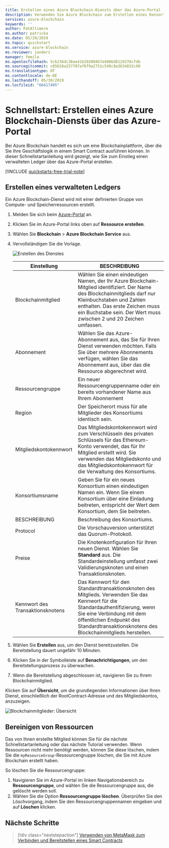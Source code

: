 ```yaml
---
title: Erstellen eines Azure Blockchain-Diensts über das Azure-Portal
description: Verwenden Sie Azure Blockchain zum Erstellen eines Konsortiumsmitglieds.
services: azure-blockchain
keywords: ''
author: PatAltimore
ms.author: patricka
ms.date: 05/29/2019
ms.topic: quickstart
ms.service: azure-blockchain
ms.reviewer: janders
manager: femila
ms.openlocfilehash: 5cb236dc38ae41b202004b7e4806d8129378cfdb
ms.sourcegitcommit: c05618a257787af6f9a2751c549c9a3634832c90
ms.translationtype: HT
ms.contentlocale: de-DE
ms.lasthandoff: 05/30/2019
ms.locfileid: "66417495"
---
```

# <a name="quickstart-create-an-azure-blockchain-service-using-the-azure-portal"></a>Schnellstart: Erstellen eines Azure Blockchain-Diensts über das Azure-Portal

Bei Azure Blockchain handelt es sich um eine Blockchainplattform, über die Sie Ihre Geschäftslogik in einem Smart Contract ausführen können. In dieser Schnellstartanleitung wird gezeigt, wie Sie zum Einstieg einen verwalteten Ledger über das Azure-Portal erstellen.

[!INCLUDE [quickstarts-free-trial-note](../../../includes/quickstarts-free-trial-note.md)]

## <a name="create-a-managed-ledger"></a>Erstellen eines verwalteten Ledgers

Ein Azure Blockchain-Dienst wird mit einer definierten Gruppe von Compute- und Speicherressourcen erstellt.

1. Melden Sie sich beim [Azure-Portal](https://portal.azure.com) an.
1. Klicken Sie im Azure-Portal links oben auf **Ressource erstellen**.
1. Wählen Sie **Blockchain** > **Azure Blockchain Service** aus.
1. Vervollständigen Sie die Vorlage.

    ![Erstellen des Dienstes](./media/create-member/create-member.png)

    Einstellung | BESCHREIBUNG
    --------|------------
    Blockchainmitglied | Wählen Sie einen eindeutigen Namen, der Ihr Azure Blockchain-Mitglied identifiziert. Der Name des Blockchainmitglieds darf nur Kleinbuchstaben und Zahlen enthalten. Das erste Zeichen muss ein Buchstabe sein. Der Wert muss zwischen 2 und 20 Zeichen umfassen.
    Abonnement | Wählen Sie das Azure-Abonnement aus, das Sie für Ihren Dienst verwenden möchten. Falls Sie über mehrere Abonnements verfügen, wählen Sie das Abonnement aus, über das die Ressource abgerechnet wird.
    Ressourcengruppe | Ein neuer Ressourcengruppenname oder ein bereits vorhandener Name aus Ihrem Abonnement
    Region | Der Speicherort muss für alle Mitglieder des Konsortiums identisch sein.
    Mitgliedskontokennwort | Das Mitgliedskontokennwort wird zum Verschlüsseln des privaten Schlüssels für das Ethereum-Konto verwendet, das für Ihr Mitglied erstellt wird. Sie verwenden das Mitgliedskonto und das Mitgliedskontokennwort für die Verwaltung des Konsortiums.
    Konsortiumsname | Geben Sie für ein neues Konsortium einen eindeutigen Namen ein. Wenn Sie einem Konsortium über eine Einladung beitreten, entspricht der Wert dem Konsortium, dem Sie beitreten.
    BESCHREIBUNG | Beschreibung des Konsortiums.
    Protocol |  Die Vorschauversion unterstützt das Quorum-Protokoll.
    Preise | Die Knotenkonfiguration für Ihren neuen Dienst. Wählen Sie **Standard** aus. Die Standardeinstellung umfasst zwei Validierungsknoten und einen Transaktionsknoten.
    Kennwort des Transaktionsknotens | Das Kennwort für den Standardtransaktionsknoten des Mitglieds. Verwenden Sie das Kennwort für die Standardauthentifizierung, wenn Sie eine Verbindung mit dem öffentlichen Endpunkt des Standardtransaktionsknotens des Blockchainmitglieds herstellen.

1. Wählen Sie **Erstellen** aus, um den Dienst bereitzustellen. Die Bereitstellung dauert ungefähr 10 Minuten.
1. Klicken Sie in der Symbolleiste auf **Benachrichtigungen**, um den Bereitstellungsprozess zu überwachen.
1. Wenn die Bereitstellung abgeschlossen ist, navigieren Sie zu Ihrem Blockchainmitglied.

Klicken Sie auf **Übersicht**, um die grundlegenden Informationen über Ihren Dienst, einschließlich der RootContract-Adresse und des Mitgliedskontos, anzuzeigen.

![Blockchainmitglieder: Übersicht](./media/create-member/overview.png)

## <a name="clean-up-resources"></a>Bereinigen von Ressourcen

Das von Ihnen erstellte Mitglied können Sie für die nächste Schnellstartanleitung oder das nächste Tutorial verwenden. Wenn Ressourcen nicht mehr benötigt werden, können Sie diese löschen, indem Sie die `myResourceGroup`-Ressourcengruppe löschen, die Sie mit Azure Blockchain erstellt haben.

So löschen Sie die Ressourcengruppe:

1. Navigieren Sie im Azure-Portal im linken Navigationsbereich zu **Ressourcengruppe**, und wählen Sie die Ressourcengruppe aus, die gelöscht werden soll.
2. Wählen Sie die Option **Ressourcengruppe löschen**. Überprüfen Sie den Löschvorgang, indem Sie den Ressourcengruppennamen eingeben und auf **Löschen** klicken.

## <a name="next-steps"></a>Nächste Schritte

> [!div class="nextstepaction"]
> [Verwenden von MetaMask zum Verbinden und Bereitstellen eines Smart Contracts](connect-metamask.md)